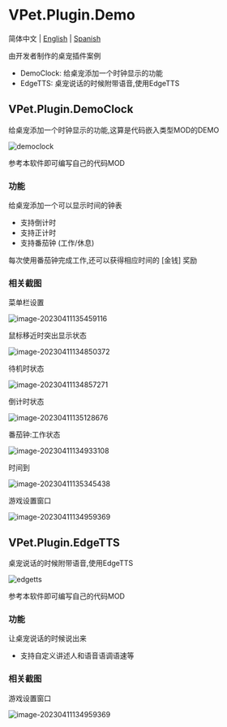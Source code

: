 # VPet.Plugin.Demo

简体中文 | [English](./README_en.md) | [Spanish](./README_es.md)

由开发者制作的桌宠插件案例
* DemoClock: 给桌宠添加一个时钟显示的功能
* EdgeTTS: 桌宠说话的时候附带语音,使用EdgeTTS

## VPet.Plugin.DemoClock
给桌宠添加一个时钟显示的功能,这算是代码嵌入类型MOD的DEMO

![democlock](democlock.png)

参考本软件即可编写自己的代码MOD

### 功能

给桌宠添加一个可以显示时间的钟表

* 支持倒计时
* 支持正计时
* 支持番茄钟 (工作/休息)

每次使用番茄钟完成工作,还可以获得相应时间的 [金钱] 奖励

### 相关截图

菜单栏设置

![image-20230411135459116](README.assets/image-20230411135459116.png)

鼠标移近时突出显示状态

![image-20230411134850372](README.assets/image-20230411134850372.png)

待机时状态

![image-20230411134857271](README.assets/image-20230411134857271.png)

倒计时状态

![image-20230411135128676](README.assets/image-20230411135128676.png)

番茄钟:工作状态

![image-20230411134933108](README.assets/image-20230411134933108.png)

时间到

![image-20230411135345438](README.assets/image-20230411135345438.png)

游戏设置窗口

![image-20230411134959369](README.assets/image-20230411134959369.png)

## VPet.Plugin.EdgeTTS

桌宠说话的时候附带语音,使用EdgeTTS

![edgetts](edgetts.png)

参考本软件即可编写自己的代码MOD

### 功能

让桌宠说话的时候说出来

* 支持自定义讲述人和语音语调语速等

### 相关截图

游戏设置窗口

![image-20230411134959369](README.assets/image-20230411134959369.png)
